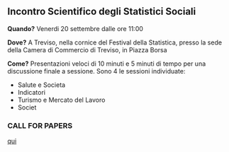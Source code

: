 ## Incontro Scientifico degli Statistici Sociali

**Quando?** Venerdi 20 settembre dalle ore 11:00

**Dove?** A Treviso, nella cornice del Festival della Statistica, presso la sede della Camera di Commercio di Treviso, in Piazza Borsa

**Come?** Presentazioni veloci di 10 minuti e 5 minuti di tempo per una discussione finale a sessione. Sono 4 le sessioni individuate: 
- Salute e Societa
- Indicatori
- Turismo e Mercato del Lavoro
- Societ

### CALL FOR PAPERS

[qui](https://github.com/socialstat/socialstat.github.io/prova.md)
